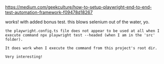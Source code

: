 https://medium.com/geekculture/how-to-setup-playwright-end-to-end-test-automation-framework-f09478d18267

works!  with added bonus test.  this blows selenium out of the water, yo.

    the playwright.config.ts file does not appear to be used at all when I 
    execute command npx playwright test --headed (when I am in the 'src' folder).  

    It does work when I execute the command from this project's root dir.  

    Very interesting!
